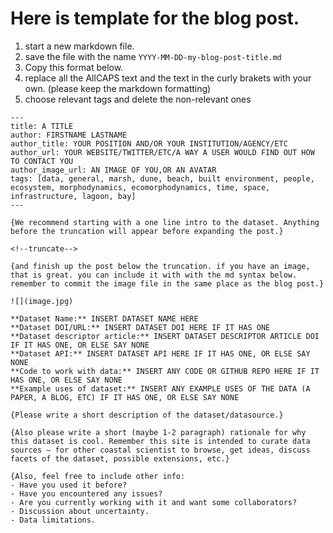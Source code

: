 # Here is template for the blog post. 

1. start a new markdown file.
2. save the file with the name `YYYY-MM-DD-my-blog-post-title.md`
3. Copy this format below.
4. replace all the AllCAPS text and the text in the curly brakets with your own. (please keep the markdown formatting)
5. choose relevant tags and delete the non-relevant ones

```
---
title: A TITLE
author: FIRSTNAME LASTNAME
author_title: YOUR POSITION AND/OR YOUR INSTITUTION/AGENCY/ETC
author_url: YOUR WEBSITE/TWITTER/ETC/A WAY A USER WOULD FIND OUT HOW TO CONTACT YOU
author_image_url: AN IMAGE OF YOU,OR AN AVATAR 
tags: [data, general, marsh, dune, beach, built environment, people, ecosystem, morphodynamics, ecomorphodynamics, time, space, infrastructure, lagoon, bay]
---

{We recommend starting with a one line intro to the dataset. Anything before the truncation will appear before expanding the post.}

<!--truncate-->

{and finish up the post below the truncation. if you have an image, that is great. you can include it with with the md syntax below. remember to commit the image file in the same place as the blog post.}

![](image.jpg)

**Dataset Name:** INSERT DATASET NAME HERE
**Dataset DOI/URL:** INSERT DATASET DOI HERE IF IT HAS ONE
**Dataset descriptor article:** INSERT DATASET DESCRIPTOR ARTICLE DOI IF IT HAS ONE, OR ELSE SAY NONE
**Dataset API:** INSERT DATASET API HERE IF IT HAS ONE, OR ELSE SAY NONE
**Code to work with data:** INSERT ANY CODE OR GITHUB REPO HERE IF IT HAS ONE, OR ELSE SAY NONE
**Example uses of dataset:** INSERT ANY EXAMPLE USES OF THE DATA (A PAPER, A BLOG, ETC) IF IT HAS ONE, OR ELSE SAY NONE

{Please write a short description of the dataset/datasource.}

{Also please write a short (maybe 1-2 paragraph) rationale for why this dataset is cool. Remember this site is intended to curate data sources — for other coastal scientist to browse, get ideas, discuss facets of the dataset, possible extensions, etc.}

{Also, feel free to include other info:
- Have you used it before? 
- Have you encountered any issues? 
- Are you currently working with it and want some collaborators?
- Discussion about uncertainty.
- Data limitations.

```
